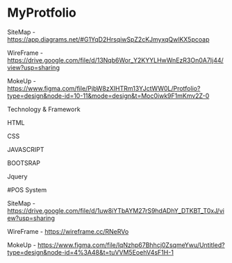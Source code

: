 # MyProtfolio

SiteMap -https://app.diagrams.net/#G1YqD2HrsqiwSpZ2cKJmyxqQwlKX5pcoap

WireFrame - https://drive.google.com/file/d/13Nqb6Wor_Y2KYYLHwWnEzR3On0A7Ij44/view?usp=sharing

MokeUp - https://www.figma.com/file/PjbW8zXIHTRm13YJctWW0L/Protfolio?type=design&node-id=10-11&mode=design&t=Moc0iwk9F1mKmv2Z-0

  Technology & Framework

  HTML


  CSS

  
  JAVASCRIPT

  
  BOOTSRAP

  
  Jquery


#POS System

SiteMap - https://drive.google.com/file/d/1uw8iYTbAYM27rS9hdADhY_DTKBT_T0xJ/view?usp=sharing

WireFrame - https://wireframe.cc/RNeRVo

MokeUp - https://www.figma.com/file/lqNzhp67Bhhcj0ZsqmeYwu/Untitled?type=design&node-id=4%3A48&t=tuVVM5EoehV4sF1H-1
